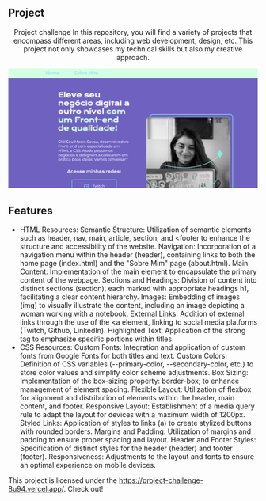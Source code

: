 ## Project 
<p align="center">
Project challenge
In this repository, you will find a variety of projects that encompass different areas, including web development, design, etc. This project not only showcases my technical skills but also my creative approach.
<p align="center">
<img src="project-challenge.png"/>
</p>
</p>

## Features
* HTML Resources:
Semantic Structure: Utilization of semantic elements such as header, nav, main, article, section, and <footer to enhance the structure and accessibility of the website.
Navigation: Incorporation of a navigation menu within the header (header), containing links to both the home page (index.html) and the "Sobre Mim" page (about.html).
Main Content: Implementation of the main element to encapsulate the primary content of the webpage.
Sections and Headings: Division of content into distinct sections (section), each marked with appropriate headings h1, facilitating a clear content hierarchy.
Images: Embedding of images (img) to visually illustrate the content, including an image depicting a woman working with a notebook.
External Links: Addition of external links through the use of the <a element, linking to social media platforms (Twitch, Github, LinkedIn).
Highlighted Text: Application of the strong tag to emphasize specific portions within titles.
* CSS Resources:
Custom Fonts: Integration and application of custom fonts from Google Fonts for both titles and text.
Custom Colors: Definition of CSS variables (--primary-color, --secondary-color, etc.) to store color values and simplify color scheme adjustments.
Box Sizing: Implementation of the box-sizing property: border-box; to enhance management of element spacing.
Flexible Layout: Utilization of flexbox for alignment and distribution of elements within the header, main content, and footer.
Responsive Layout: Establishment of a media query rule to adapt the layout for devices with a maximum width of 1200px.
Styled Links: Application of styles to links (a) to create stylized buttons with rounded borders.
Margins and Padding: Utilization of margins and padding to ensure proper spacing and layout.
Header and Footer Styles: Specification of distinct styles for the header (header) and footer (footer).
Responsiveness: Adjustments to the layout and fonts to ensure an optimal experience on mobile devices.

This project is licensed under the https://project-challenge-8u94.vercel.app/. Check out!
